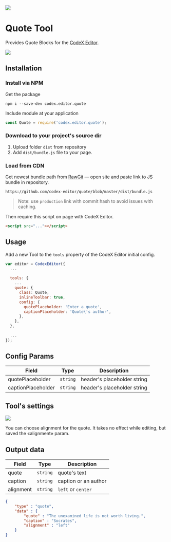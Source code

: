![](https://badgen.net/badge/CodeX%20Editor/v2.0/blue)

# Quote Tool

Provides Quote Blocks for the [CodeX Editor](https://ifmo.su/editor).

![](https://capella.pics/017dca46-6869-40cb-93a0-994416576e33.jpg)

## Installation

### Install via NPM

Get the package

```shell
npm i --save-dev codex.editor.quote
```

Include module at your application

```javascript
const Quote = require('codex.editor.quote');
```

### Download to your project's source dir

1. Upload folder `dist` from repository
2. Add `dist/bundle.js` file to your page.

### Load from CDN

Get newest bundle path from [RawGit](https://rawgit.com) — open site and paste link to JS bundle in repository.

`https://github.com/codex-editor/quote/blob/master/dist/bundle.js`

> Note: use `production` link with commit hash to avoid issues with caching.

Then require this script on page with CodeX Editor.

```html
<script src="..."></script>
```

## Usage

Add a new Tool to the `tools` property of the CodeX Editor initial config.

```javascript
var editor = CodexEditor({
  ...
  
  tools: {
    ...
    quote: {
      class: Quote,
      inlineToolbar: true,
      config: {
        quotePlaceholder: 'Enter a quote',
        captionPlaceholder: 'Quote\'s author',
      },
    },
  },
  
  ...
});
```

## Config Params

| Field              | Type     | Description                 |
| ------------------ | -------- | --------------------------- |
| quotePlaceholder   | `string` | header's placeholder string |
| captionPlaceholder | `string` | header's placeholder string |

## Tool's settings

![](https://capella.pics/0db5d4de-c431-4cc2-90bf-bb1f4feec5df.jpg)

You can choose alignment for the quote. It takes no effect while editing, but saved the «alignment» param.

## Output data

| Field     | Type     | Description          |
| --------- | -------- | -------------------- |
| quote     | `string` | quote's text         |
| caption   | `string` | caption or an author |
| alignment | `string` | `left` or `center`   |


```json
{
    "type" : "quote",
    "data" : {
        "quote" : "The unexamined life is not worth living.",
        "caption" : "Socrates",
        "alignment" : "left"
    }
}
```
